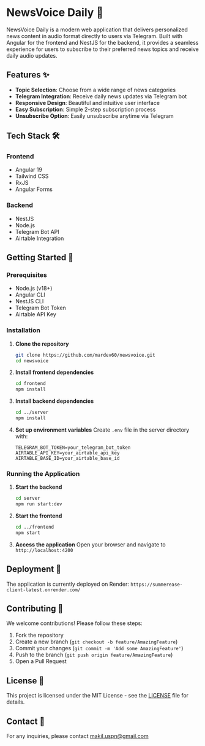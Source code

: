 # NewsVoice Daily 📰

NewsVoice Daily is a modern web application that delivers personalized news content in audio format directly to users via Telegram. Built with Angular for the frontend and NestJS for the backend, it provides a seamless experience for users to subscribe to their preferred news topics and receive daily audio updates.

## Features ✨

- **Topic Selection**: Choose from a wide range of news categories
- **Telegram Integration**: Receive daily news updates via Telegram bot
- **Responsive Design**: Beautiful and intuitive user interface
- **Easy Subscription**: Simple 2-step subscription process
- **Unsubscribe Option**: Easily unsubscribe anytime via Telegram

## Tech Stack 🛠️

### Frontend
- Angular 19
- Tailwind CSS
- RxJS
- Angular Forms

### Backend
- NestJS
- Node.js
- Telegram Bot API
- Airtable Integration


## Getting Started 🚀

### Prerequisites

- Node.js (v18+)
- Angular CLI
- NestJS CLI
- Telegram Bot Token
- Airtable API Key

### Installation

1. **Clone the repository**
   ```bash
   git clone https://github.com/mardev60/newsvoice.git
   cd newsvoice
   ```

2. **Install frontend dependencies**
   ```bash
   cd frontend
   npm install
   ```

3. **Install backend dependencies**
   ```bash
   cd ../server
   npm install
   ```

4. **Set up environment variables**
   Create `.env` file in the server directory with:
   ```
   TELEGRAM_BOT_TOKEN=your_telegram_bot_token
   AIRTABLE_API_KEY=your_airtable_api_key
   AIRTABLE_BASE_ID=your_airtable_base_id
   ```

### Running the Application

1. **Start the backend**
   ```bash
   cd server
   npm run start:dev
   ```

2. **Start the frontend**
   ```bash
   cd ../frontend
   npm start
   ```

3. **Access the application**
   Open your browser and navigate to `http://localhost:4200`

## Deployment 🚀

The application is currently deployed on Render: `https://summerease-client-latest.onrender.com/`

## Contributing 🤝

We welcome contributions! Please follow these steps:

1. Fork the repository
2. Create a new branch (`git checkout -b feature/AmazingFeature`)
3. Commit your changes (`git commit -m 'Add some AmazingFeature'`)
4. Push to the branch (`git push origin feature/AmazingFeature`)
5. Open a Pull Request

## License 📄

This project is licensed under the MIT License - see the [LICENSE](LICENSE) file for details.

## Contact 📧

For any inquiries, please contact [makil.uspn@gmail.com](mailto:makil.uspn@gmail.com)